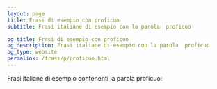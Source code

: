```yaml
---
layout: page
title: Frasi di esempio con proficuo 
subtitle: Frasi italiane di esempio con la parola  proficuo

og_title: Frasi di esempio con proficuo 
og_description: Frasi italiane di esempio con la parola  proficuo
og_type: website
permalink: /frasi/p/proficuo.html
---
```


Frasi italiane di esempio contenenti la parola proficuo:


